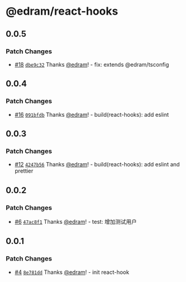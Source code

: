 # @edram/react-hooks

## 0.0.5

### Patch Changes

- [#18](https://github.com/edram/packages/pull/18) [`dbe9c32`](https://github.com/edram/packages/commit/dbe9c3298de101d4bb7226edc7c8351efe766855) Thanks [@edram](https://github.com/edram)! - fix: extends @edram/tsconfig

## 0.0.4

### Patch Changes

- [#16](https://github.com/edram/packages/pull/16) [`091bfdb`](https://github.com/edram/packages/commit/091bfdb6bd3da59f393570047dc593e4a1f7bf09) Thanks [@edram](https://github.com/edram)! - build(react-hooks): add eslint

## 0.0.3

### Patch Changes

- [#12](https://github.com/edram/packages/pull/12) [`4247b56`](https://github.com/edram/packages/commit/4247b569e6fdeab178bd2d14f35a978ba121681a) Thanks [@edram](https://github.com/edram)! - build(react-hooks): add eslint and prettier

## 0.0.2

### Patch Changes

- [#6](https://github.com/edram/packages/pull/6) [`47ac8f1`](https://github.com/edram/packages/commit/47ac8f17159c38c6d1663d8a6510b7ab51dd4f49) Thanks [@edram](https://github.com/edram)! - test: 增加测试用户

## 0.0.1

### Patch Changes

- [#4](https://github.com/edram/packages/pull/4) [`8e781dd`](https://github.com/edram/packages/commit/8e781dd01b3c6bf29620a65a52a104855d8b0f0d) Thanks [@edram](https://github.com/edram)! - init react-hook

